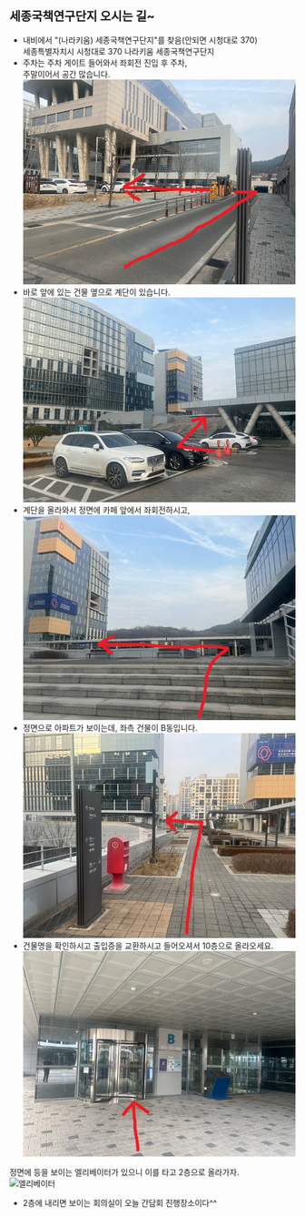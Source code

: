 ## 세종국책연구단지 오시는 길~
- 내비에서 "(나라키움) 세종국책연구단지"를 찾음(안되면 시청대로 370)<br />
세종특별자치시 시청대로 370 나라키움 세종국책연구단지
- 주차는 주차 게이트 들어와서 좌회전 진입 후 주차,<br />
주말이어서 공간 많습니다.<br />
![외부주차장](01_입구3.jpg)
- 바로 앞에 있는 건물 옆으로 계단이 있습니다.<br />
![계단](03_이동3.jpg)
- 계단을 올라와서 정면에 카페 앞에서 좌회전하시고,<br />
![카페](04_계단3.jpg)
- 정면으로 아파트가 보이는데, 좌측 건물이 B동입니다.<br />
![좌회전](05_좌회전3.jpg)
- 건물명을 확인하시고 출입증을 교환하시고 들어오셔서 10층으로 올라오세요.<br />
![진입](07_진입3.jpg)



정면에 등을 보이는 엘리베이터가 있으니 이를 타고 2층으로 올라가자.<br />
![엘리베이터](NRCev.jpg)
- 2층에 내리면 보이는 회의실이 오늘 간담회 진행장소이다^^
